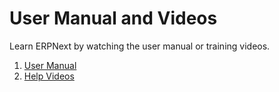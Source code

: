 <!-- add-breadcrumbs -->
# User Manual and Videos

Learn ERPNext by watching the user manual or training videos.

1. [User Manual](/docs/v12/user/manual)
1. [Help Videos](/docs/v12/user/videos/learn)
